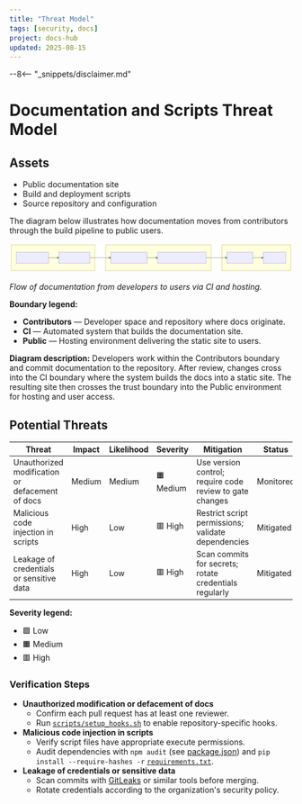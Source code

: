 ```yaml
---
title: "Threat Model"
tags: [security, docs]
project: docs-hub
updated: 2025-08-15
---
```

--8<-- "_snippets/disclaimer.md"

# Documentation and Scripts Threat Model

## Assets

- Public documentation site
- Build and deployment scripts
- Source repository and configuration

The diagram below illustrates how documentation moves from contributors through the build pipeline to public users.

![Documentation flows from developers and their repository through CI to a static site that is hosted for public users.](threat-model.svg)

*Flow of documentation from developers to users via CI and hosting.*

**Boundary legend:**

- **Contributors** — Developer space and repository where docs originate.
- **CI** — Automated system that builds the documentation site.
- **Public** — Hosting environment delivering the static site to users.

**Diagram description:** Developers work within the Contributors boundary and commit documentation to the repository. After review, changes cross into the CI boundary where the system builds the docs into a static site. The resulting site then crosses the trust boundary into the Public environment for hosting and user access.

## Potential Threats

| Threat                                          | Impact | Likelihood | Severity | Mitigation                                             | Status    |
|-------------------------------------------------|--------|------------|----------|---------------------------------------------------------|-----------|
| Unauthorized modification or defacement of docs | Medium | Medium     | 🟧 Medium | Use version control; require code review to gate changes| Monitored |
| Malicious code injection in scripts             | High   | Low        | 🟥 High   | Restrict script permissions; validate dependencies      | Mitigated |
| Leakage of credentials or sensitive data        | High   | Low        | 🟥 High   | Scan commits for secrets; rotate credentials regularly  | Mitigated |
**Severity legend:**

- 🟩 Low
- 🟧 Medium
- 🟥 High

### Verification Steps

- **Unauthorized modification or defacement of docs**
  - Confirm each pull request has at least one reviewer.
  - Run [`scripts/setup_hooks.sh`](../../scripts/setup_hooks.sh) to enable repository-specific hooks.
- **Malicious code injection in scripts**
  - Verify script files have appropriate execute permissions.
  - Audit dependencies with `npm audit` (see [package.json](../../package.json)) and `pip install --require-hashes -r` [`requirements.txt`](../../requirements.txt).
- **Leakage of credentials or sensitive data**
  - Scan commits with [GitLeaks](https://github.com/gitleaks/gitleaks) or similar tools before merging.
  - Rotate credentials according to the organization's security policy.

